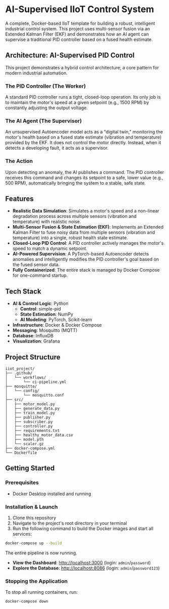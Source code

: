 # AI-Supervised IIoT Control System

A complete, Docker-based IIoT template for building a robust, intelligent industrial control system. This project uses multi-sensor fusion via an Extended Kalman Filter (EKF) and demonstrates how an AI agent can supervise a traditional PID controller based on a fused health estimate.

## Architecture: AI-Supervised PID Control

This project demonstrates a hybrid control architecture, a core pattern for modern industrial automation.

### The PID Controller (The Worker)
A standard PID controller runs a tight, closed-loop operation. Its only job is to maintain the motor's speed at a given setpoint (e.g., 1500 RPM) by constantly adjusting the output voltage.

### The AI Agent (The Supervisor)
An unsupervised Autoencoder model acts as a "digital twin," monitoring the motor's health based on a fused state estimate (vibration and temperature) provided by the EKF. It does not control the motor directly. Instead, when it detects a developing fault, it acts as a supervisor.

### The Action
Upon detecting an anomaly, the AI publishes a command. The PID controller receives this command and changes its setpoint to a safe, lower value (e.g., 500 RPM), automatically bringing the system to a stable, safe state.

## Features

- **Realistic Data Simulation**: Simulates a motor's speed and a non-linear degradation process across multiple sensors (vibration and temperature) with realistic noise.
- **Multi-Sensor Fusion & State Estimation (EKF)**: Implements an Extended Kalman Filter to fuse noisy data from multiple sensors (vibration and temperature) into a single, robust health state estimate.
- **Closed-Loop PID Control**: A PID controller actively manages the motor's speed to match a dynamic setpoint.
- **AI-Powered Supervision**: A PyTorch-based Autoencoder detects anomalies and intelligently modifies the PID controller's goal based on the fused sensor data.
- **Fully Containerized**: The entire stack is managed by Docker Compose for one-command startup.

## Tech Stack

- **AI & Control Logic**: Python
  - **Control**: simple-pid
  - **State Estimation**: NumPy
  - **AI Modeling**: PyTorch, Scikit-learn
- **Infrastructure**: Docker & Docker Compose
- **Messaging**: Mosquitto (MQTT)
- **Database**: InfluxDB
- **Visualization**: Grafana

## Project Structure

```
iiot_project/
├── .github/
│   └── workflows/
│       └── ci-pipeline.yml
├── mosquitto/
│   └── config/
│       └── mosquitto.conf
├── src/
│   ├── motor_model.py
│   ├── generate_data.py
│   ├── train_model.py
│   ├── publisher.py
│   ├── subscriber.py
│   ├── controller.py
│   ├── requirements.txt
│   ├── healthy_motor_data.csv
│   ├── model.pth
│   └── scaler.gz
├── docker-compose.yml
└── Dockerfile
```

## Getting Started

### Prerequisites

- Docker Desktop installed and running

### Installation & Launch

1. Clone this repository
2. Navigate to the project's root directory in your terminal
3. Run the following command to build the Docker images and start all services:

```bash
docker-compose up --build
```

The entire pipeline is now running.

- **View the Dashboard**: [http://localhost:3000](http://localhost:3000) (login: `admin`/`password`)
- **Explore the Database**: [http://localhost:8086](http://localhost:8086) (login: `admin`/`password123`)

### Stopping the Application

To stop all running containers, run:

```bash
docker-compose down
```
